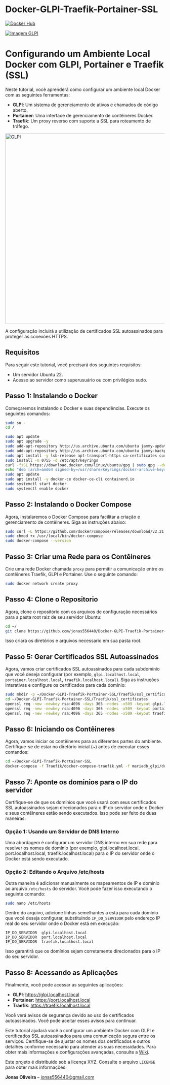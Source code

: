 # Docker-GLPI-Traefik-Portainer-SSL

[![Docker Hub](https://img.shields.io/docker/v/my-docker-image.svg?style=flat-square)](https://hub.docker.com/r/jonas556440)

[![Imagem GLPI](https://img.shields.io/docker/pulls/my-docker-image.svg?style=flat-square)](https://hub.docker.com/r/jonas556440/glpi)

# Configurando um Ambiente Local Docker com GLPI, Portainer e Traefik (SSL)

Neste tutorial, você aprenderá como configurar um ambiente local Docker com as seguintes ferramentas:

- **GLPI**: Um sistema de gerenciamento de ativos e chamados de código aberto.
- **Portainer**: Uma interface de gerenciamento de contêineres Docker.
- **Traefik**: Um proxy reverso com suporte a SSL para roteamento de tráfego.

<img src="https://glpi-project.org/wp-content/uploads/2022/01/assets-2.png" alt="GLPI" width="600" />

A configuração incluirá a utilização de certificados SSL autoassinados para proteger as conexões HTTPS.

## Requisitos

Para seguir este tutorial, você precisará dos seguintes requisitos:

- Um servidor Ubuntu 22.
- Acesso ao servidor como superusuário ou com privilégios sudo.

## Passo 1: Instalando o Docker

Começaremos instalando o Docker e suas dependências. Execute os seguintes comandos:
```sh
sudo su -
cd /
```

```sh
sudo apt update
sudo apt upgrade -y
sudo add-apt-repository http://us.archive.ubuntu.com/ubuntu jammy-updates multiverse
sudo add-apt-repository http://us.archive.ubuntu.com/ubuntu jammy-backports main restricted universe multiverse
sudo apt install -y lsb-release apt-transport-https ca-certificates curl gnupg software-properties-common -y
sudo install -m 0755 -d /etc/apt/keyrings
curl -fsSL https://download.docker.com/linux/ubuntu/gpg | sudo gpg --dearmor -o /usr/share/keyrings/docker-archive-keyring.gpg
echo "deb [arch=amd64 signed-by=/usr/share/keyrings/docker-archive-keyring.gpg] https://download.docker.com/linux/ubuntu $(lsb_release -cs) stable" | sudo tee /etc/apt/sources.list.d/docker.list > /dev/null
sudo apt update
sudo apt install -y docker-ce docker-ce-cli containerd.io
sudo systemctl start docker
sudo systemctl enable docker
```

## Passo 2: Instalando o Docker Compose

Agora, instalaremos o Docker Compose para facilitar a criação e gerenciamento de contêineres. Siga as instruções abaixo:

```sh
sudo curl -L https://github.com/docker/compose/releases/download/v2.21.0/docker-compose-`uname -s`-`uname -m` -o /usr/local/bin/docker-compose
sudo chmod +x /usr/local/bin/docker-compose
sudo docker-compose --version
```

## Passo 3: Criar uma Rede para os Contêineres

Crie uma rede Docker chamada `proxy` para permitir a comunicação entre os contêineres Traefik, GLPI e Portainer. Use o seguinte comando:

```sh
sudo docker network create proxy
```

## Passo 4: Clone o Repositorio
Agora, clone o repositório com os arquivos de configuração necessários para a pasta root raiz de seu servidor Ubuntu:

```sh
cd ~/
git clone https://github.com/jonas556440/Docker-GLPI-Traefik-Portainer-SSL.git
```
Isso criará os diretórios e arquivos necessario em sua pasta root.

## Passo 5: Gerar Certificados SSL Autoassinados

Agora, vamos criar certificados SSL autoassinados para cada subdomínio que você deseja configurar (por exemplo, `glpi.localhost.local`, `portainer.localhost.local`, `traefik.localhost.local`). Siga as instruções interativas e configure os certificados para cada domínio:

```sh
sudo mkdir -p ~/Docker-GLPI-Traefik-Portainer-SSL/Traefik/ssl_certificates
cd ~/Docker-GLPI-Traefik-Portainer-SSL/Traefik/ssl_certificates
openssl req -new -newkey rsa:4096 -days 365 -nodes -x509 -keyout glpi.localhost.local.key -out glpi.localhost.local.crt
openssl req -new -newkey rsa:4096 -days 365 -nodes -x509 -keyout portainer.localhost.local.key -out portainer.localhost.local.crt
openssl req -new -newkey rsa:4096 -days 365 -nodes -x509 -keyout traefik.localhost.local.key -out traefik.localhost.local.crt
```

## Passo 6: Iniciando os Contêineres
Agora, vamos iniciar os contêineres para as diferentes partes do ambiente. Certifique-se de estar no diretório inicial (~) antes de executar esses comandos:

```sh
cd ~/Docker-GLPI-Traefik-Portainer-SSL
docker-compose -f Traefik/docker-compose-traefik.yml -f mariadb_glpi/docker-compose-mariadb.yml -f GLPI/docker-compose-glpi.yml -f Portainer/docker-compose-portainer.yml up -d
```
## Passo 7: Aponte os dominios para o IP do servidor

Certifique-se de que os domínios que você usará com seus certificados SSL autoassinados sejam direcionados para o IP do servidor onde o Docker e seus contêineres estão sendo executados. Isso pode ser feito de duas maneiras:

### Opção 1: Usando um Servidor de DNS Interno

Uma abordagem é configurar um servidor DNS interno em sua rede para resolver os nomes de domínio (por exemplo, glpi.localhost.local, port.localhost.local, traefik.localhost.local) para o IP do servidor onde o Docker está sendo executado.

### Opção 2: Editando o Arquivo /etc/hosts

Outra maneira é adicionar manualmente os mapeamentos de IP e domínio ao arquivo `/etc/hosts` do servidor. Você pode fazer isso executando o seguinte comando:

```bash
sudo nano /etc/hosts
```

Dentro do arquivo, adicione linhas semelhantes a esta para cada domínio que você deseja configurar, substituindo `IP_DO_SERVIDOR` pelo endereço IP real do seu servidor onde o Docker está em execução:

```plaintext
IP_DO_SERVIDOR  glpi.localhost.local
IP_DO_SERVIDOR  port.localhost.local
IP_DO_SERVIDOR  traefik.localhost.local
```

Isso garantirá que os domínios sejam corretamente direcionados para o IP do seu servidor.

## Passo 8: Acessando as Aplicações
Finalmente, você pode acessar as seguintes aplicações:
    
- **GLPI**: https://glpi.localhost.local
- **Portainer**: https://port.localhost.local
- **Traefik**: https://traefik.localhost.local

Você verá avisos de segurança devido ao uso de certificados autoassinados. Você pode aceitar esses avisos para continuar.

Este tutorial ajudará você a configurar um ambiente Docker com GLPI e certificados SSL autoassinados para uma comunicação segura entre os serviços. Certifique-se de ajustar os nomes dos certificados e outros detalhes conforme necessário para atender às suas necessidades. Para obter mais informações e configurações avançadas, consulte a [Wiki][wiki]. 


Este projeto é distribuído sob a licença XYZ. Consulte o arquivo `LICENSE` para obter mais informações.

**Jonas Oliveira** – jonas556440@gmail.com

[npm-image]: https://img.shields.io/npm/v/datadog-metrics.svg?style=flat-square
[npm-url]: https://npmjs.org/package/datadog-metrics
[npm-downloads]: https://img.shields.io/npm/dm/datadog-metrics.svg?style=flat-square
[travis-image]: https://img.shields.io/travis/dbader/node-datadog-metrics/master.svg?style=flat-square
[travis-url]: https://travis-ci.org/dbader/node-datadog-metrics
[wiki]: https://github.com/seunome/seuprojeto/wiki
